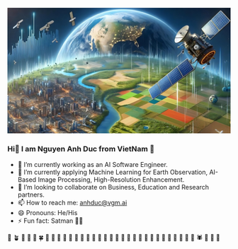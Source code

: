 ![imgs](./ai_rs_2.png)
### Hi👋 I am Nguyen Anh Duc from VietNam :revolving_hearts:

- 🔭 I’m currently working as an AI Software Engineer.
- 🌱 I’m currently applying Machine Learning for Earth Observation, AI-Based Image Processing, High-Resolution Enhancement. 
- 👯 I’m looking to collaborate on Business, Education and Research partners.
- 📫 How to reach me: [anhduc@vgm.ai](anhduc@vgm.ai)
- 😄 Pronouns: He/His
- ⚡ Fun fact: Satman :technologist:

:seedling: :potted_plant: :deciduous_tree: :palm_tree: :leaves: :four_leaf_clover: :broccoli: :sunflower: :mushroom: :herb: :cactus: :palm_tree: :tulip: :cherry_blossom: :rose: :hibiscus: :bouquet: :melon: :cucumber: :watermelon: :lemon: :tomato: :strawberry: :cherries: :orange: :coconut:  :avocado: :peanuts: :potato: :corn: :honeybee:	:butterfly: :spider: :lady_beetle: :bug: :maple_leaf:
